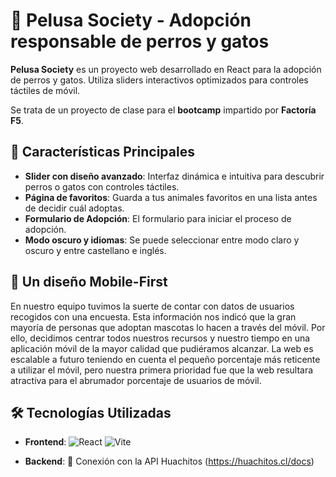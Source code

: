 # 🐾 Pelusa Society - Adopción responsable de perros y gatos

**Pelusa Society** es un proyecto web desarrollado en React para la adopción de perros y gatos. 
Utiliza sliders interactivos optimizados para controles táctiles de móvil.

Se trata de un proyecto de clase para el **bootcamp** impartido por **Factoría F5**.

## 🚀 Características Principales

- **Slider con diseño avanzado**: Interfaz dinámica e intuitiva para descubrir perros o gatos con controles táctiles.
- **Página de favoritos**: Guarda a tus animales favoritos en una lista antes de decidir cuál adoptas.
- **Formulario de Adopción**: El formulario para iniciar el proceso de adopción.
- **Modo oscuro y idiomas**: Se puede seleccionar entre modo claro y oscuro y entre castellano e inglés.

## 📱 Un diseño Mobile-First

En nuestro equipo tuvimos la suerte de contar con datos de usuarios recogidos con una encuesta. Esta información nos indicó que la gran mayoría de personas que adoptan mascotas lo hacen a través del móvil. Por ello, decidimos centrar todos nuestros recursos y nuestro tiempo en una aplicación móvil de la mayor calidad que pudiéramos alcanzar. La web es escalable a futuro teniendo en cuenta el pequeño porcentaje más reticente a utilizar el móvil, pero nuestra primera prioridad fue que la web resultara atractiva para el abrumador porcentaje de usuarios de móvil.

## 🛠 Tecnologías Utilizadas

- **Frontend**: 
  ![React](https://img.shields.io/badge/React-20232A?style=flat&logo=react&logoColor=61DAFB)
  ![Vite](https://img.shields.io/badge/Vite-B73BFE?style=flat&logo=vite&logoColor=FFD62E)

- **Backend**:
  🐶 Conexión con la API Huachitos (https://huachitos.cl/docs)

